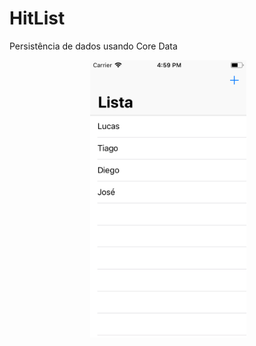 # HitList

<p>
  Persistência de dados usando Core Data
</p>

<p align="center">
  <img src="https://github.com/lucabelezal/HitListCoreData/blob/master/img/img_01.png" width="250" hspace="50"/>
  

</p>
